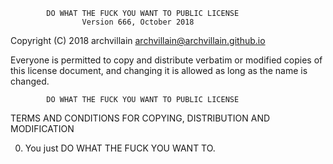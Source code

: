             DO WHAT THE FUCK YOU WANT TO PUBLIC LICENSE
                    Version 666, October 2018

 Copyright (C) 2018 archvillain <archvillain@archvillain.github.io>

 Everyone is permitted to copy and distribute verbatim or modified
 copies of this license document, and changing it is allowed as long
 as the name is changed.

            DO WHAT THE FUCK YOU WANT TO PUBLIC LICENSE
   TERMS AND CONDITIONS FOR COPYING, DISTRIBUTION AND MODIFICATION

  0. You just DO WHAT THE FUCK YOU WANT TO.
